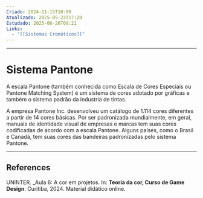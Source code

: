 ```yaml
---
Criado: 2024-11-15T10:00
Atualizado: 2025-05-23T17:20
Estudado: 2025-06-26T09:21
Links:
  - "[[Sistemas Cromáticos]]"
---
```

---
# Sistema Pantone

A escala Pantone (também conhecida como Escala de Cores Especiais ou Pantone Matching System) é um sistema de cores adotado por gráficas e também o sistema padrão da industria de tintas.

A empresa Pantone Inc. desenvolveu um catálogo de 1.114 cores diferentes a partir de 14 cores básicas. Por ser padronizada mundialmente, em geral, manuais de identidade visual de empresas e marcas tem suas cores codificadas de acordo com a escala Pantone. Alguns países, como o Brasil e Canadá, tem suas cores das bandeiras padronizadas pelo sistema Pantone.

---
## References

UNINTER.  _Aula 6: A cor em projetos. In: **Teoria da cor, Curso de Game Design**. Curitiba, 2024. Material didático online.